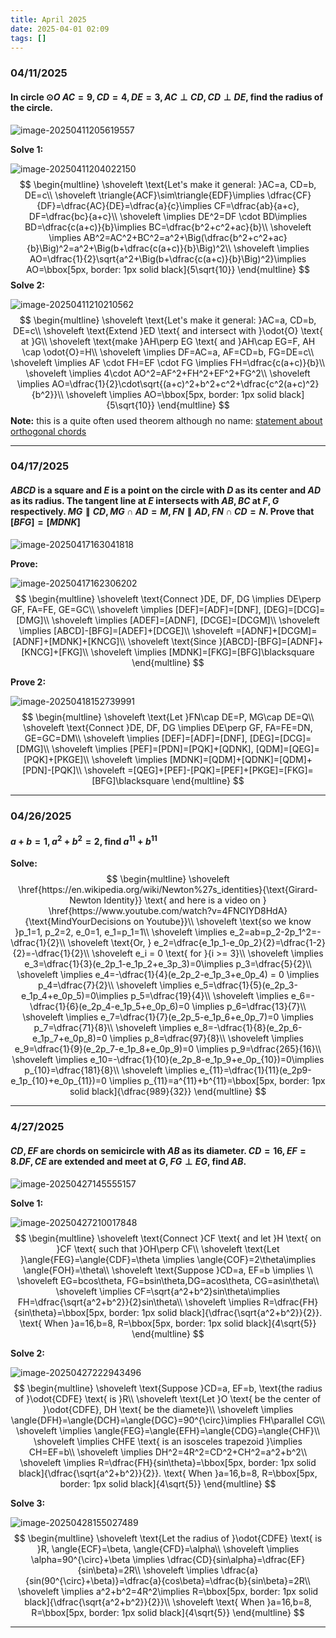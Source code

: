 ```yaml
---
title: April 2025
date: 2025-04-01 02:09
tags: []
---
```


### 04/11/2025

#### In circle $\odot{O}$ $AC=9, CD=4,DE=3, AC\perp CD, CD\perp DE$, find the radius of the circle.

![image-20250411205619557](/assets/images/2025/image-20250411205619557.png)

**Solve 1:**

![image-20250411204022150](/assets/images/2025/image-20250411203323528.png)
$$
\begin{multline}
\shoveleft \text{Let's make it general: }AC=a, CD=b, DE=c\\
\shoveleft \triangle{ACF}\sim\triangle{EDF}\implies \dfrac{CF}{DF}=\dfrac{AC}{DE}=\dfrac{a}{c}\implies CF=\dfrac{ab}{a+c}, DF=\dfrac{bc}{a+c}\\
\shoveleft \implies DE^2=DF \cdot BD\implies BD=\dfrac{c(a+c)}{b}\implies BC=\dfrac{b^2+c^2+ac}{b}\\
\shoveleft \implies AB^2=AC^2+BC^2=a^2+\Big(\dfrac{b^2+c^2+ac}{b}\Big)^2=a^2+\Big(b+\dfrac{c(a+c)}{b}\Big)^2\\
\shoveleft \implies AO=\dfrac{1}{2}\sqrt{a^2+\Big(b+\dfrac{c(a+c)}{b}\Big)^2}\implies AO=\bbox[5px, border: 1px solid black]{5\sqrt{10}}
\end{multline}
$$
**Solve 2:**

![image-20250411210210562](/assets/images/2025/image-20250411210210562.png)
$$
\begin{multline}
\shoveleft \text{Let's make it general: }AC=a, CD=b, DE=c\\
\shoveleft \text{Extend }ED \text{ and intersect with }\odot{O} \text{ at }G\\
\shoveleft \text{make }AH\perp EG \text{ and }AH\cap EG=F, AH \cap \odot{O}=H\\
\shoveleft \implies DF=AC=a, AF=CD=b, FG=DE=c\\
\shoveleft \implies AF \cdot FH=EF \cdot FG \implies FH=\dfrac{c(a+c)}{b}\\
\shoveleft \implies 4\cdot AO^2=AF^2+FH^2+EF^2+FG^2\\
\shoveleft \implies AO=\dfrac{1}{2}\cdot\sqrt{(a+c)^2+b^2+c^2+\dfrac{c^2(a+c)^2}{b^2}}\\
\shoveleft \implies AO=\bbox[5px, border: 1px solid black]{5\sqrt{10}}
\end{multline}
$$
**Note:** this is a quite often used theorem although no name: [statement about orthogonal chords](https://math.stackexchange.com/questions/1481891/ab-and-cd-are-two-mutually-perpendicular-chords-of-a-circle-of-radius-r-i)

---

### 04/17/2025

#### $ABCD$ is a square and $E$ is a point on the circle with $D$ as its center and $AD$ as its radius. The tangent line at $E$ intersects with $AB, BC$ at $F, G$ respectively. $MG \parallel CD, MG\cap AD=M, FN \parallel AD, FN\cap CD=N$. Prove that $[BFG]=[MDNK]$

![image-20250417163041818](/assets/images/2025/image-20250417163041818.png)

**Prove:**

![image-20250417162306202](/assets/images/2025/image-20250417162306202.png)
$$
\begin{multline}
\shoveleft \text{Connect }DE, DF, DG \implies DE\perp GF, FA=FE, GE=GC\\
\shoveleft \implies [DEF]=[ADF]=[DNF], [DEG]=[DCG]=[DMG]\\
\shoveleft \implies [ADEF]=[ADNF], [DCGE]=[DCGM]\\
\shoveleft \implies [ABCD]-[BFG]=[ADEF]+[DCGE]\\
\shoveleft =[ADNF]+[DCGM]=[ADNF]+[MDNK]+[KNCG]\\
\shoveleft \text{Since }[ABCD]-[BFG]=[ADNF]+[KNCG]+[FKG]\\
\shoveleft \implies [MDNK]=[FKG]=[BFG]\blacksquare
\end{multline}
$$

**Prove 2:**

![image-20250418152739991](/assets/images/2025/image-20250418152445187.png)
$$
\begin{multline}
\shoveleft \text{Let }FN\cap DE=P, MG\cap DE=Q\\
\shoveleft \text{Connect }DE, DF, DG \implies DE\perp GF, FA=FE=DN, GE=GC=DM\\
\shoveleft \implies [DEF]=[ADF]=[DNF], [DEG]=[DCG]=[DMG]\\
\shoveleft \implies [PEF]=[PDN]=[PQK]+[QDNK], [QDM]=[QEG]=[PQK]+[PKGE]\\
\shoveleft \implies [MDNK]=[QDM]+[QDNK]=[QDM]+[PDN]-[PQK]\\
\shoveleft =[QEG]+[PEF]-[PQK]=[PEF]+[PKGE]=[FKG]=[BFG]\blacksquare
\end{multline}
$$

---

### 04/26/2025

#### $a+b=1, a^2+b^2=2$, find $a^{11}+b^{11}$

**Solve:**
$$
\begin{multline}
\shoveleft \href{https://en.wikipedia.org/wiki/Newton%27s_identities}{\text{Girard-Newton Identity}} \text{ and here is a video on } \href{https://www.youtube.com/watch?v=4FNCIYD8HdA}{\text{MindYourDecisions on Youtube}}\\
\shoveleft \text{so we know }p_1=1, p_2=2, e_0=1, e_1=p_1=1\\
\shoveleft \implies e_2=ab=p_2-2p_1^2=-\dfrac{1}{2}\\
\shoveleft \text{Or, } e_2=\dfrac{e_1p_1-e_0p_2}{2}=\dfrac{1-2}{2}=-\dfrac{1}{2}\\
\shoveleft e_i = 0 \text{ for }{i >= 3}\\
\shoveleft \implies e_3=\dfrac{1}{3}(e_2p_1-e_1p_2+e_3p_3)=0\implies p_3=\dfrac{5}{2}\\
\shoveleft \implies e_4=-\dfrac{1}{4}(e_2p_2-e_1p_3+e_0p_4) = 0 \implies p_4=\dfrac{7}{2}\\
\shoveleft \implies e_5=\dfrac{1}{5}(e_2p_3-e_1p_4+e_0p_5)=0\implies p_5=\dfrac{19}{4}\\
\shoveleft \implies e_6=-\dfrac{1}{6}(e_2p_4-e_1p_5+e_0p_6)=0 \implies p_6=\dfrac{13}{7}\\
\shoveleft \implies e_7=\dfrac{1}{7}(e_2p_5-e_1p_6+e_0p_7)=0 \implies p_7=\dfrac{71}{8}\\
\shoveleft \implies e_8=-\dfrac{1}{8}(e_2p_6-e_1p_7+e_0p_8)=0 \implies p_8=\dfrac{97}{8}\\
\shoveleft \implies e_9=\dfrac{1}{9}(e_2p_7-e_1p_8+e_0p_9)=0 \implies p_9=\dfrac{265}{16}\\
\shoveleft \implies e_10=-\dfrac{1}{10}(e_2p_8-e_1p_9+e_0p_{10})=0\implies p_{10}=\dfrac{181}{8}\\
\shoveleft \implies e_{11}=\dfrac{1}{11}(e_2p9-e_1p_{10}+e_0p_{11})=0 \implies p_{11}=a^{11}+b^{11}=\bbox[5px, border: 1px solid black]{\dfrac{989}{32}}
\end{multline}
$$

---

### 4/27/2025

#### $CD, EF$ are chords on semicircle with $AB$ as its diameter. $CD=16, EF=8. DF, CE$ are extended and meet at $G$, $FG\perp EG$, find $AB$.

![image-20250427145555157](/assets/images/2025/image-20250427145555157.png)

**Solve 1:**

![image-20250427210017848](/assets/images/2025/image-20250427205345434.png)
$$
\begin{multline}
\shoveleft \text{Connect }CF \text{ and let }H \text{ on }CF \text{ such that }OH\perp CF\\
\shoveleft \text{Let }\angle{FEG}=\angle{CDF}=\theta \implies \angle{COF}=2\theta\implies \angle{FOH}=\theta\\
\shoveleft \text{Suppose }CD=a, EF=b \implies \\
\shoveleft EG=bcos\theta, FG=bsin\theta,DG=acos\theta, CG=asin\theta\\
\shoveleft \implies CF=\sqrt{a^2+b^2}sin\theta\implies FH=\dfrac{\sqrt{a^2+b^2}}{2}sin\theta\\
\shoveleft \implies R=\dfrac{FH}{sin\theta}=\bbox[5px, border: 1px solid black]{\dfrac{\sqrt{a^2+b^2}}{2}}. \text{ When }a=16,b=8, R=\bbox[5px, border: 1px solid black]{4\sqrt{5}}
\end{multline}
$$

**Solve 2:**

![image-20250427222943496](/assets/images/2025/image-20250427222943496.png)
$$
\begin{multline}
\shoveleft \text{Suppose }CD=a, EF=b, \text{the radius of }\odot{CDFE} \text{ is }R\\
\shoveleft \text{Let }O \text{ be the center of }\odot{CDFE}, DH \text{ be the diamete}\\
\shoveleft \implies \angle{DFH}=\angle{DCH}=\angle{DGC}=90^{\circ}\implies FH\parallel CG\\
\shoveleft \implies \angle{FEG}=\angle{EFH}=\angle{CDG}=\angle{CHF}\\
\shoveleft \implies CHFE \text{ is an isosceles trapezoid }\implies CH=EF=b\\
\shoveleft \implies DH^2=4R^2=CD^2+CH^2=a^2+b^2\\
\shoveleft \implies R=\dfrac{FH}{sin\theta}=\bbox[5px, border: 1px solid black]{\dfrac{\sqrt{a^2+b^2}}{2}}. \text{ When }a=16,b=8, R=\bbox[5px, border: 1px solid black]{4\sqrt{5}}
\end{multline}
$$

**Solve 3:**

![image-20250428155027489](/assets/images/2025/image-20250428155027489.png)
$$
\begin{multline}
\shoveleft \text{Let the radius of }\odot{CDFE} \text{ is }R, \angle{ECF}=\beta, \angle{CFD}=\alpha\\
\shoveleft \implies \alpha=90^{\circ}+\beta \implies \dfrac{CD}{sin\alpha}=\dfrac{EF}{sin\beta}=2R\\
\shoveleft \implies \dfrac{a}{sin(90^{\circ}+\beta)}=\dfrac{a}{cos\beta}=\dfrac{b}{sin\beta}=2R\\
\shoveleft \implies a^2+b^2=4R^2\implies R=\bbox[5px, border: 1px solid black]{\dfrac{\sqrt{a^2+b^2}}{2}}\\
\shoveleft \text{ When }a=16,b=8, R=\bbox[5px, border: 1px solid black]{4\sqrt{5}}
\end{multline}
$$

---

